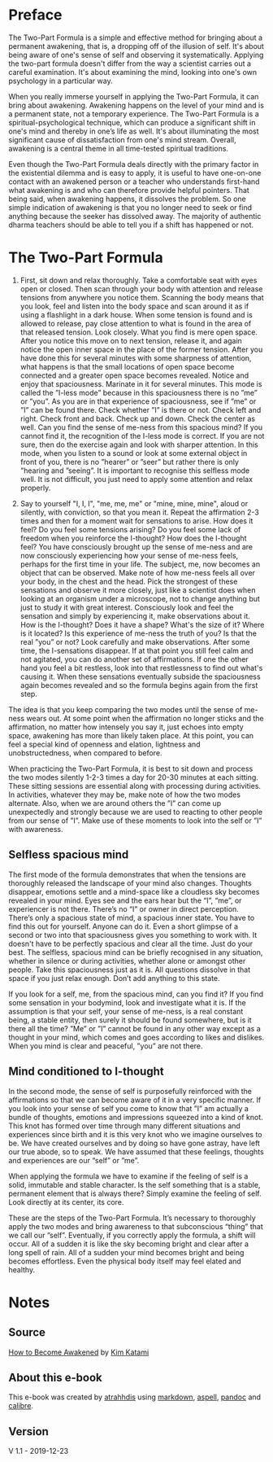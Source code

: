 # Preface

The Two-Part Formula is a simple and effective method for bringing about a permanent awakening, that is, a dropping off of the illusion of self. It's about being aware of one's sense of self and observing it systematically. Applying the two-part formula doesn't differ from the way a scientist carries out a careful examination. It's about examining the mind, looking into one's own psychology in a particular way.

When you really immerse yourself in applying the Two-Part Formula, it can bring about awakening. Awakening happens on the level of your mind and is a permanent state, not a temporary experience. The Two-Part Formula is a spiritual-psychological technique, which can produce a significant shift in one's mind and thereby in one’s life as well. It's about illuminating the most significant cause of dissatisfaction from one's mind stream. Overall, awakening is a central theme in all time-tested spiritual traditions.

Even though the Two-Part Formula deals directly with the primary factor in the existential dilemma and is easy to apply, it is useful to have one-on-one contact with an awakened person or a teacher who understands first-hand what awakening is and who can therefore provide helpful pointers. That being said, when awakening happens, it dissolves the problem. So one simple indication of awakening is that you no longer need to seek or find anything because the seeker has dissolved away. The majority of authentic dharma teachers should be able to tell you if a shift has happened or not.


# The Two-Part Formula

1. First, sit down and relax thoroughly. Take a comfortable seat with eyes open or closed. Then scan through your body with attention and release tensions from anywhere you notice them. Scanning the body means that you look, feel and listen into the body space and scan around it as if using a flashlight in a dark house. When some tension is found and is allowed to release, pay close attention to what is found in the area of that released tension. Look closely. What you find is mere open space. After you notice this move on to next tension, release it, and again notice the open inner space in the place of the former tension. After you have done this for several minutes with some sharpness of attention, what happens is that the small locations of open space become connected and a greater open space becomes revealed. Notice and enjoy that spaciousness. Marinate in it for several minutes. This mode is called the ”I-less mode” because in this spaciousness there is no ”me” or ”you”. As you are in that experience of spaciousness, see if ”me” or ”I” can be found there. Check whether ”I” is there or not. Check left and right. Check front and back. Check up and down. Check the center as well. Can you find the sense of me-ness from this spacious mind? If you cannot find it, the recognition of the I-less mode is correct. If you are not sure, then do the exercise again and look with sharper attention. In this mode, when you listen to a sound or look at some external object in front of you, there is no ”hearer” or ”seer” but rather there is only ”hearing and ”seeing”. It is important to recognise this selfless mode well. It is not difficult, you just need to apply some attention and relax properly.

2. Say to yourself "I, I, I", "me, me, me" or "mine, mine, mine", aloud or silently, with conviction, so that you mean it. Repeat the affirmation 2-3 times and then for a moment wait for sensations to arise. How does it feel? Do you feel some tensions arising? Do you feel some lack of freedom when you reinforce the I-thought? How does the I-thought feel? You have consciously brought up the sense of me-ness and are now consciously experiencing how your sense of me-ness feels, perhaps for the first time in your life. The subject, me, now becomes an object that can be observed. Make note of how me-ness feels all over your body, in the chest and the head. Pick the strongest of these sensations and observe it more closely, just like a scientist does when looking at an organism under a microscope, not to change anything but just to study it with great interest. Consciously look and feel the sensation and simply by experiencing it, make observations about it. How is the I-thought? Does it have a shape? What's the size of it? Where is it located? Is this experience of me-ness the truth of you? Is that the real ”you” or not? Look carefully and make observations. After some time, the I-sensations disappear. If at that point you still feel calm and not agitated, you can do another set of affirmations. If one the other hand you feel a bit restless, look into that restlessness to find out what's causing it. When these sensations eventually subside the spaciousness again becomes revealed and so the formula begins again from the first step. 

The idea is that you keep comparing the two modes until the sense of me-ness wears out. At some point when the affirmation no longer sticks and the affirmation, no matter how intensely you say it, just echoes into empty space, awakening has more than likely taken place. At this point, you can feel a special kind of openness and elation, lightness and unobstructedness, when compared to before.

When practicing the Two-Part Formula, it is best to sit down and process the two modes silently 1-2-3 times a day for 20-30 minutes at each sitting. These sitting sessions are essential along with processing during activities. In activities, whatever they may be, make note of how the two modes alternate. Also, when we are around others the ”I” can come up unexpectedly and strongly because we are used to reacting to other people from our sense of ”I”. Make use of these moments to look into the self or ”I” with awareness.

## Selfless spacious mind

The first mode of the formula demonstrates that when the tensions are thoroughly released the landscape of your mind also changes. Thoughts disappear, emotions settle and a mind-space like a cloudless sky becomes revealed in your mind. Eyes see and the ears hear but the “I”, “me”, or experiencer is not there. There’s no “I” or owner in direct perception. There’s only a spacious state of mind, a spacious inner state. You have to find this out for yourself. Anyone can do it. Even a short glimpse of a second or two into that spaciousness gives you something to work with. It doesn't have to be perfectly spacious and clear all the time. Just do your best. The selfless, spacious mind can be briefly recognised in any situation, whether in silence or during activities, whether alone or amongst other people. Take this spaciousness just as it is. All questions dissolve in that space if you just relax enough. Don’t add anything to this state.

If you look for a self, me, from the spacious mind, can you find it? If you find some sensation in your bodymind, look and investigate what it is. If the assumption is that your self, your sense of me-ness, is a real constant being, a stable entity, then surely it should be found somewhere, but is it there all the time? ”Me” or ”I” cannot be found in any other way except as a thought in your mind, which comes and goes according to likes and dislikes. When you mind is clear and peaceful, ”you” are not there.

## Mind conditioned to I-thought

In the second mode, the sense of self is purposefully reinforced with the affirmations so that we can become aware of it in a very specific manner. If you look into your sense of self you come to know that ”I” am actually a bundle of thoughts, emotions and impressions squeezed into a kind of knot. This knot has formed over time through many different situations and experiences since birth and it is this very knot who we imagine ourselves to be. We have created ourselves and by doing so have gone astray, have left our true abode, so to speak. We have assumed that these feelings, thoughts and experiences are our “self” or ”me”.

When applying the formula we have to examine if the feeling of self is a solid, immutable and stable character. Is the self something that is a stable, permanent element that is always there? Simply examine the feeling of self. Look directly at its center, its core.

These are the steps of the Two-Part Formula. It’s necessary to thoroughly apply the two modes and bring awareness to that subconscious “thing” that we call our ”self”. Eventually, if you correctly apply the formula, a shift will occur. All of a sudden it is like the sky becoming bright and clear after a long spell of rain. All of a sudden your mind becomes bright and being becomes effortless. Even the physical body itself may feel elated and healthy. 


# Notes

## Source 

[How to Become Awakened](https://www.openheart.fi/113) by [Kim Katami](https://www.openheart.fi/33)

## About this e-book

This e-book was created by [atrahhdis](https://github.com/atrahhdis) using [markdown](https://en.wikipedia.org/wiki/Markdown), [aspell](http://aspell.net/), [pandoc](https://pandoc.org/) and [calibre](https://calibre-ebook.com/).

## Version

V 1.1 - 2019-12-23
